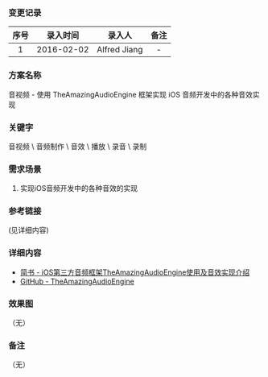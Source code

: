### 变更记录

| 序号 | 录入时间 | 录入人 | 备注 |
|:--------:|:--------:|:--------:|:--------:|
| 1 | 2016-02-02 | Alfred Jiang | - |

### 方案名称

音视频 - 使用 TheAmazingAudioEngine 框架实现 iOS 音频开发中的各种音效实现

### 关键字

音视频 \ 音频制作 \ 音效 \ 播放 \ 录音 \ 录制

### 需求场景

1. 实现iOS音频开发中的各种音效的实现

### 参考链接
(见详细内容)

### 详细内容

* [简书 - iOS第三方音频框架TheAmazingAudioEngine使用及音效实现介绍](http://www.jianshu.com/p/a7d5f43a84fb)
* [GitHub - TheAmazingAudioEngine](https://github.com/TheAmazingAudioEngine/TheAmazingAudioEngine)

### 效果图
（无）

### 备注
（无）